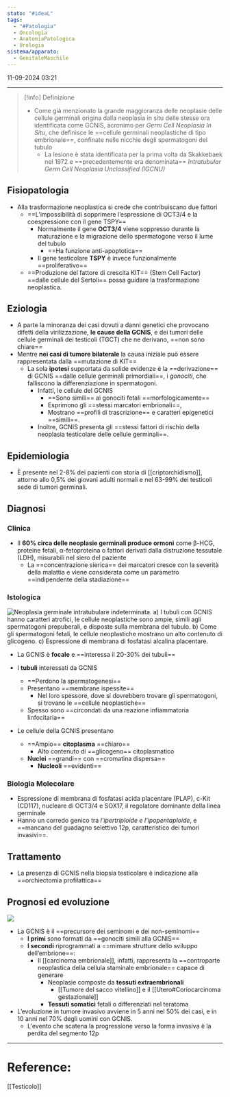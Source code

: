```yaml
---
stato: "#ideaL"
tags:
  - "#Patologia"
  - Oncologia
  - AnatomiaPatologica
  - Urologia
sistema/apparato:
  - GenitaleMaschile
---
```

11-09-2024 03:21

--- 

>[!info] Definizione
>- Come già menzionato la grande maggioranza delle neoplasie delle cellule germinali origina dalla neoplasia in situ delle stesse ora identificata come GCNIS, acronimo per *Germ Cell Neoplasia In Situ*, che definisce le ==cellule germinali neoplastiche di tipo embrionale==, confinate nelle nicchie degli spermatogoni del tubulo
>	- La lesione è stata identificata per la prima volta da Skakkebaek nel 1972 e ==precedentemente era denominata== *Intratubular Germ Cell Neoplasia Unclassified (IGCNU)*

## Fisiopatologia

- Alla trasformazione neoplastica si crede che contribuiscano due fattori
	- ==L’impossibilità di sopprimere l’espressione di OCT3/4 e la coespressione con il gene TSPY==
		- Normalmente il gene **OCT3/4** viene soppresso durante la maturazione e la migrazione dello spermatogone verso il lume del tubulo 
			- ==Ha funzione anti-apoptotica==
		- Il gene testicolare **TSPY** è invece funzionalmente ==proliferativo==
	- ==Produzione del fattore di crescita KIT== (Stem Cell Factor) ==dalle cellule del Sertoli== possa guidare la trasformazione neoplastica.
	 

## Eziologia

- A parte la minoranza dei casi dovuti a danni genetici che provocano difetti della virilizzazione, **le cause della GCNIS**, e dei tumori delle cellule germinali dei testicoli (TGCT) che ne derivano, ==non sono chiare==
- Mentre **nei casi di tumore bilaterale** la causa iniziale può essere rappresentata dalla ==mutazione di KIT==
	- La sola **ipotesi** supportata da solide evidenze è la ==derivazione== di GCNIS ==dalle cellule germinali primordiali==, i *gonociti*, che falliscono la differenziazione in spermatogoni.
		- Infatti, le cellule del GCNIS 
			- ==Sono simili== ai gonociti fetali ==morfologicamente==
			- Esprimono gli ==stessi marcatori embrionali==, 
			- Mostrano ==profili di trascrizione== e caratteri epigenetici ==simili==. 
		- Inoltre, GCNIS presenta gli ==stessi fattori di rischio della neoplasia testicolare delle cellule germinali==.
## Epidemiologia

- È presente nel 2-8% dei pazienti con storia di [[criptorchidismo]], attorno allo 0,5% dei giovani adulti normali e nel 63-99% dei testicoli sede di tumori germinali. 
## Diagnosi
### Clinica
- Il **60% circa delle neoplasie germinali produce ormoni** come β-HCG, proteine fetali, α-fetoproteina o fattori derivati dalla distruzione tessutale (LDH), misurabili nel siero del paziente
	- La ==concentrazione sierica== dei marcatori cresce con la severità della malattia e viene considerata come un parametro ==indipendente della stadiazione== 
### Istologica
![Neoplasia germinale intratubulare indeterminata. a) I tubuli con GCNIS hanno caratteri atrofici, le cellule neoplastiche sono ampie, simili agli spermatogoni prepuberali, e disposte sulla membrana del tubulo. b) Come gli spermatogoni fetali, le cellule neoplastiche mostrano un alto contenuto di glicogeno. c) Espressione di membrana di fosfatasi alcalina placentare.](https://i.imgur.com/rAcgNDQ.png)

- La GCNIS è **focale** e ==interessa il 20-30% dei tubuli==
- I **tubuli** interessati da GCNIS 
	- ==Perdono la spermatogenesi==
	- Presentano ==membrane ispessite== 
		- Nel loro spessore, dove si dovrebbero trovare gli spermatogoni, si trovano le ==cellule neoplastiche==
	- Spesso sono ==circondati da una reazione infiammatoria linfocitaria==

- Le cellule della GCNIS presentano 
	- ==Ampio== **citoplasma** ==chiaro==
		- Alto contenuto di ==glicogeno== citoplasmatico
	- **Nuclei** ==grandi== con ==cromatina dispersa== 
		- **Nucleoli** ==evidenti==

### Biologia Molecolare
- Espressione di membrana di fosfatasi acida placentare (PLAP), c-Kit (CD117), nucleare di OCT3/4 e SOX17, il regolatore dominante della linea germinale
- Hanno un corredo genico tra *l’ipertriploide e l’ipopentaploide*, e ==mancano del guadagno selettivo 12p, caratteristico dei tumori invasivi==.

## Trattamento
- La presenza di GCNIS nella biopsia testicolare è indicazione alla ==orchiectomia profilattica==
## Prognosi ed evoluzione

![](https://i.imgur.com/ASbYyDI.png)


- La GCNIS è il ==precursore dei seminomi e dei non-seminomi== 
	- **I primi** sono formati da ==gonociti simili alla GCNIS== 
	- **I secondi** riprogrammati a ==mimare strutture dello sviluppo dell’embrione==:
		- Il [[carcinoma embrionale]], infatti, rappresenta la ==controparte neoplastica della cellula staminale embrionale== capace di generare
			- Neoplasie composte da **tessuti extraembrionali** 
				- [[Tumore del sacco vitellino]] e il [[Utero#Coriocarcinoma gestazionale]]
			- **Tessuti somatici** fetali o differenziati nel teratoma
- L’evoluzione in tumore invasivo avviene in 5 anni nel 50% dei casi, e in 10 anni nel 70% degli uomini con GCNIS.
	- L'evento che scatena la progressione verso la forma invasiva è la perdita del segmento 12p



--- 
# Reference:
[[Testicolo]]